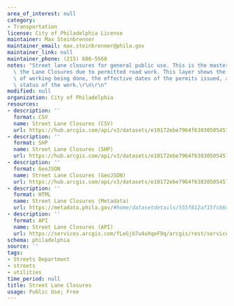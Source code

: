 ```yaml
---
area_of_interest: null
category: 
- Transportation
license: City of Philadelphia License
maintainer: Max Steinbrenner
maintainer_email: max.steinbrenner@phila.gov
maintainer_link: null
maintainer_phone: (215) 686-5560
notes: "Street lane closures for general public use. This is the master layer depicting\
  \ the Lane Closures due to permitted road work. This layer shows the type and purpose\
  \ of working being done, the effective dates of the permits issued, as well the\
  \ status of the work.\r\n\r\n"
modified: null
organization: City of Philadelphia
resources:
- description: ''
  format: CSV
  name: Street Lane Closures (CSV)
  url: https://hub.arcgis.com/api/v3/datasets/e10172ebe7964f63830505457c0d7c2a_0/downloads/data?format=csv&spatialRefId=3857&where=1%3D1
- description: ''
  format: SHP
  name: Street Lane Closures (SHP)
  url: https://hub.arcgis.com/api/v3/datasets/e10172ebe7964f63830505457c0d7c2a_0/downloads/data?format=shp&spatialRefId=3857&where=1%3D1
- description: ''
  format: GeoJSON
  name: Street Lane Closures (GeoJSON)
  url: https://hub.arcgis.com/api/v3/datasets/e10172ebe7964f63830505457c0d7c2a_0/downloads/data?format=geojson&spatialRefId=4326&where=1%3D1
- description: ''
  format: HTML
  name: Street Lane Closures (Metadata)
  url: https://metadata.phila.gov/#home/datasetdetails/555f812af15fcb6c6ed44109/representationdetails/55846d21c5fd1f20526fba1d/
- description: ''
  format: API
  name: Street Lane Closures (API)
  url: https://services.arcgis.com/fLeGjb7u4uXqeF9q/arcgis/rest/services/LaneClosure_Master/FeatureServer/0/query?outFields=*&where=1%3D1
schema: philadelphia
source: ''
tags:
- Streets Department
- streets
- utilities
time_period: null
title: Street Lane Closures
usage: Public Use; Free
---
```


